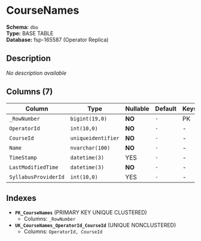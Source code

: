 # CourseNames

**Schema:** `dbo`  
**Type:** BASE TABLE  
**Database:** fsp-165587 (Operator Replica)

## Description

*No description available*

## Columns (7)

| Column | Type | Nullable | Default | Keys | Description |
|--------|------|----------|---------|------|-------------|
| `_RowNumber` | `bigint(19,0)` | **NO** | `-` | PK | - |
| `OperatorId` | `int(10,0)` | **NO** | `-` | - | - |
| `CourseId` | `uniqueidentifier` | **NO** | `-` | - | - |
| `Name` | `nvarchar(100)` | **NO** | `-` | - | - |
| `TimeStamp` | `datetime(3)` | YES | `-` | - | - |
| `LastModifiedTime` | `datetime(3)` | **NO** | `-` | - | - |
| `SyllabusProviderId` | `int(10,0)` | YES | `-` | - | - |

## Indexes

- **`PK_CourseNames`** (PRIMARY KEY UNIQUE CLUSTERED)
  - Columns: `_RowNumber`
- **`UK_CourseNames_OperatorId_CourseId`** (UNIQUE NONCLUSTERED)
  - Columns: `OperatorId, CourseId`
